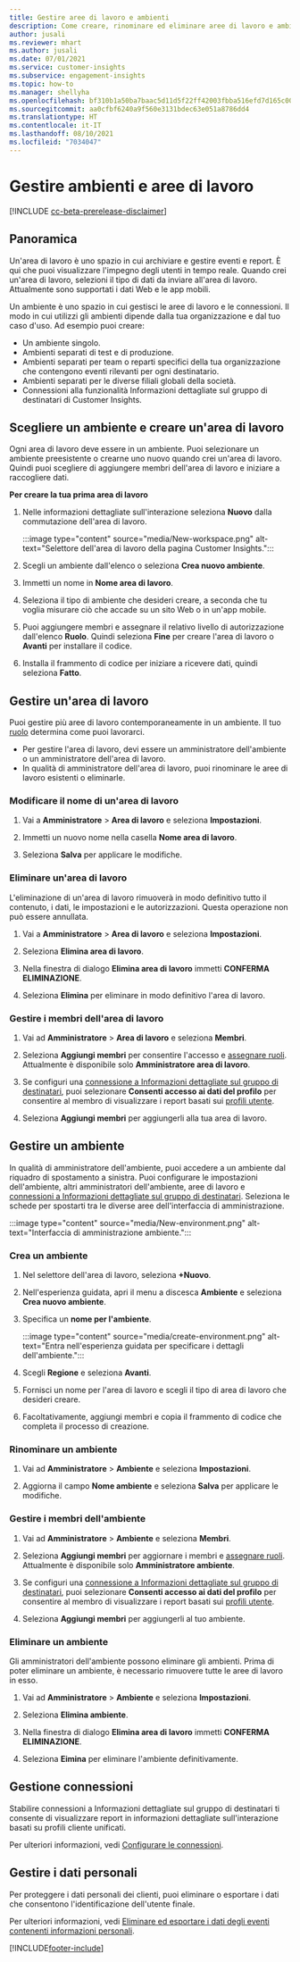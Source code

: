 ```yaml
---
title: Gestire aree di lavoro e ambienti
description: Come creare, rinominare ed eliminare aree di lavoro e ambienti.
author: jusali
ms.reviewer: mhart
ms.author: jusali
ms.date: 07/01/2021
ms.service: customer-insights
ms.subservice: engagement-insights
ms.topic: how-to
ms.manager: shellyha
ms.openlocfilehash: bf310b1a50ba7baac5d11d5f22ff42003fbba516efd7d165c00b59adc958da2e
ms.sourcegitcommit: aa0cfbf6240a9f560e3131bdec63e051a8786dd4
ms.translationtype: HT
ms.contentlocale: it-IT
ms.lasthandoff: 08/10/2021
ms.locfileid: "7034047"
---
```

# <a name="manage-environments-and-workspaces"></a>Gestire ambienti e aree di lavoro

[!INCLUDE [cc-beta-prerelease-disclaimer](includes/cc-beta-prerelease-disclaimer.md)]

## <a name="overview"></a>Panoramica

Un'area di lavoro è uno spazio in cui archiviare e gestire eventi e report. È qui che puoi visualizzare l'impegno degli utenti in tempo reale. Quando crei un'area di lavoro, selezioni il tipo di dati da inviare all'area di lavoro. Attualmente sono supportati i dati Web e le app mobili.

Un ambiente è uno spazio in cui gestisci le aree di lavoro e le connessioni. Il modo in cui utilizzi gli ambienti dipende dalla tua organizzazione e dal tuo caso d'uso. Ad esempio puoi creare:

-   Un ambiente singolo.
-   Ambienti separati di test e di produzione.
-   Ambienti separati per team o reparti specifici della tua organizzazione che contengono eventi rilevanti per ogni destinatario.
-   Ambienti separati per le diverse filiali globali della società.
-   Connessioni alla funzionalità Informazioni dettagliate sul gruppo di destinatari di Customer Insights.

## <a name="choose-an-environment-and-create-a-workspace"></a>Scegliere un ambiente e creare un'area di lavoro 

Ogni area di lavoro deve essere in un ambiente. Puoi selezionare un ambiente preesistente o crearne uno nuovo quando crei un'area di lavoro. Quindi puoi scegliere di aggiungere membri dell'area di lavoro e iniziare a raccogliere dati.

**Per creare la tua prima area di lavoro**

1. Nelle informazioni dettagliate sull'interazione seleziona **Nuovo** dalla commutazione dell'area di lavoro. 

   :::image type="content" source="media/New-workspace.png" alt-text="Selettore dell'area di lavoro della pagina Customer Insights.":::

1. Scegli un ambiente dall'elenco o seleziona **Crea nuovo ambiente**.

1. Immetti un nome in **Nome area di lavoro**. 

1. Seleziona il tipo di ambiente che desideri creare, a seconda che tu voglia misurare ciò che accade su un sito Web o in un'app mobile. 

1. Puoi aggiungere membri e assegnare il relativo livello di autorizzazione dall'elenco **Ruolo**. Quindi seleziona **Fine** per creare l'area di lavoro o **Avanti** per installare il codice. 

1. Installa il frammento di codice per iniziare a ricevere dati, quindi seleziona **Fatto**. 

## <a name="manage-a-workspace"></a>Gestire un'area di lavoro

Puoi gestire più aree di lavoro contemporaneamente in un ambiente. Il tuo [ruolo](user-roles.md) determina come puoi lavorarci. 

 - Per gestire l'area di lavoro, devi essere un amministratore dell'ambiente o un amministratore dell'area di lavoro.
 - In qualità di amministratore dell'area di lavoro, puoi rinominare le aree di lavoro esistenti o eliminarle. 

### <a name="edit-a-workspace-name"></a>Modificare il nome di un'area di lavoro

1. Vai a **Amministratore** > **Area di lavoro** e seleziona **Impostazioni**.

1. Immetti un nuovo nome nella casella **Nome area di lavoro**.

1. Seleziona **Salva** per applicare le modifiche.

### <a name="delete-a-workspace"></a>Eliminare un'area di lavoro

L'eliminazione di un'area di lavoro rimuoverà in modo definitivo tutto il contenuto, i dati, le impostazioni e le autorizzazioni. Questa operazione non può essere annullata.

1. Vai a **Amministratore** > **Area di lavoro** e seleziona **Impostazioni**.

1. Seleziona **Elimina area di lavoro**. 

1. Nella finestra di dialogo **Elimina area di lavoro** immetti **CONFERMA ELIMINAZIONE**. 

1. Seleziona **Elimina** per eliminare in modo definitivo l'area di lavoro.

### <a name="manage-workspace-members"></a>Gestire i membri dell'area di lavoro

1. Vai ad **Amministratore** > **Area di lavoro** e seleziona **Membri**.

1. Seleziona **Aggiungi membri** per consentire l'accesso e [assegnare ruoli](user-roles.md). Attualmente è disponibile solo **Amministratore area di lavoro**.

1. Se configuri una [connessione a Informazioni dettagliate sul gruppo di destinatari](configure-connections.md), puoi selezionare **Consenti accesso ai dati del profilo** per consentire al membro di visualizzare i report basati sui [profili utente](profile-reports.md).

1. Seleziona **Aggiungi membri** per aggiungerli alla tua area di lavoro.

## <a name="manage-an-environment"></a>Gestire un ambiente

In qualità di amministratore dell'ambiente, puoi accedere a un ambiente dal riquadro di spostamento a sinistra. Puoi configurare le impostazioni dell'ambiente, altri amministratori dell'ambiente, aree di lavoro e [connessioni a Informazioni dettagliate sul gruppo di destinatari](configure-connections.md). Seleziona le schede per spostarti tra le diverse aree dell'interfaccia di amministrazione.

:::image type="content" source="media/New-environment.png" alt-text="Interfaccia di amministrazione ambiente.":::

### <a name="create-an-environment"></a>Crea un ambiente

1. Nel selettore dell'area di lavoro, seleziona **+Nuovo**.

1. Nell'esperienza guidata, apri il menu a discesca **Ambiente** e seleziona **Crea nuovo ambiente**. 

1. Specifica un **nome per l'ambiente**.

   :::image type="content" source="media/create-environment.png" alt-text="Entra nell'esperienza guidata per specificare i dettagli dell'ambiente.":::

1. Scegli **Regione** e seleziona **Avanti**. 

1. Fornisci un nome per l'area di lavoro e scegli il tipo di area di lavoro che desideri creare. 

1.  Facoltativamente, aggiungi membri e copia il frammento di codice che completa il processo di creazione.

### <a name="rename-an-environment"></a>Rinominare un ambiente

1. Vai ad **Amministratore** > **Ambiente** e seleziona **Impostazioni**.

1. Aggiorna il campo **Nome ambiente** e seleziona **Salva** per applicare le modifiche.

### <a name="manage-environment-members"></a>Gestire i membri dell'ambiente

1. Vai ad **Amministratore** > **Ambiente** e seleziona **Membri**.

1. Seleziona **Aggiungi membri** per aggiornare i membri e [assegnare ruoli](user-roles.md). Attualmente è disponibile solo **Amministratore ambiente**.

1. Se configuri una [connessione a Informazioni dettagliate sul gruppo di destinatari](configure-connections.md), puoi selezionare **Consenti accesso ai dati del profilo** per consentire al membro di visualizzare i report basati sui [profili utente](profile-reports.md).

1. Seleziona **Aggiungi membri** per aggiungerli al tuo ambiente.

### <a name="delete-an-environment"></a>Eliminare un ambiente

Gli amministratori dell'ambiente possono eliminare gli ambienti. Prima di poter eliminare un ambiente, è necessario rimuovere tutte le aree di lavoro in esso.

1. Vai ad **Amministratore** > **Ambiente** e seleziona **Impostazioni**.

1. Seleziona **Elimina ambiente**. 

1. Nella finestra di dialogo **Elimina area di lavoro** immetti **CONFERMA ELIMINAZIONE**. 

1. Seleziona **Eimina** per eliminare l'ambiente definitivamente.

## <a name="manage-connections"></a>Gestione connessioni

Stabilire connessioni a Informazioni dettagliate sul gruppo di destinatari ti consente di visualizzare report in informazioni dettagliate sull'interazione basati su profili cliente unificati. 

Per ulteriori informazioni, vedi [Configurare le connessioni](configure-connections.md).

## <a name="manage-personal-data"></a>Gestire i dati personali

Per proteggere i dati personali dei clienti, puoi eliminare o esportare i dati che consentono l'identificazione dell'utente finale.

Per ulteriori informazioni, vedi [Eliminare ed esportare i dati degli eventi contenenti informazioni personali](delete-export-personal-data.md).


[!INCLUDE[footer-include](../includes/footer-banner.md)]
